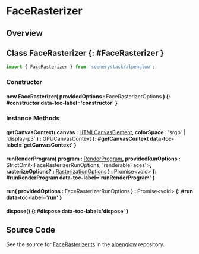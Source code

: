 # FaceRasterizer

## Overview



## Class FaceRasterizer {: #FaceRasterizer }


```js
import { FaceRasterizer } from 'scenerystack/alpenglow';
```
### Constructor

#### new FaceRasterizer( providedOptions : <span style="font-weight: 400;">FaceRasterizerOptions</span> ) {: #constructor data-toc-label='constructor' }

### Instance Methods

#### getCanvasContext( canvas : <span style="font-weight: 400;">[HTMLCanvasElement](https://developer.mozilla.org/en-US/docs/Web/API/HTMLCanvasElement)</span>, colorSpace : <span style="font-weight: 400;">'srgb' | 'display-p3'</span> ) : <span style="font-weight: 400;">GPUCanvasContext</span> {: #getCanvasContext data-toc-label='getCanvasContext' }

#### runRenderProgram( program : <span style="font-weight: 400;">[RenderProgram](../alpenglow/RenderProgram.md)</span>, providedRunOptions : <span style="font-weight: 400;">StrictOmit&lt;FaceRasterizerRunOptions, 'renderableFaces'&gt;</span>, rasterizeOptions? : <span style="font-weight: 400;">[RasterizationOptions](../alpenglow/Rasterize.md#RasterizationOptions)</span> ) : <span style="font-weight: 400;">Promise&lt;<span style="color: hsla(calc(var(--md-hue) + 180deg),80%,40%,1);">void</span>&gt;</span> {: #runRenderProgram data-toc-label='runRenderProgram' }

#### run( providedOptions : <span style="font-weight: 400;">FaceRasterizerRunOptions</span> ) : <span style="font-weight: 400;">Promise&lt;<span style="color: hsla(calc(var(--md-hue) + 180deg),80%,40%,1);">void</span>&gt;</span> {: #run data-toc-label='run' }

#### dispose() {: #dispose data-toc-label='dispose' }



## Source Code

See the source for [FaceRasterizer.ts](https://github.com/phetsims/alpenglow/blob/main/js/webgpu/FaceRasterizer.ts) in the [alpenglow](https://github.com/phetsims/alpenglow) repository.
